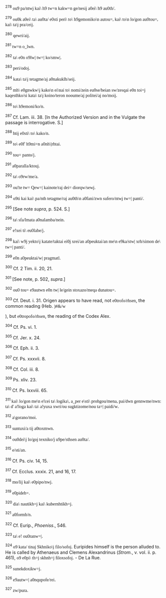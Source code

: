 <body>
 <p><a name="P9502_2459482"></a>
 <sup>278 </sup><font face="SPIonic">ou9 pa/ntwj kai\ h9 tw=n kakw=n ge/nesij a0ei\ h9 au0th/</font>.</p>
 
 <p><a name="P9503_2459685"></a>
 <sup>279 </sup><font face="SPIonic">ou0k a0ei\ ta\ au0ta/ e0sti peri\ to\ h9gemoniko\n autou=, kai\ to\n lo/gon au0tou=, kai\ ta\j pra/ceij</font>.</p>
 
 <p><a name="P9504_2460197"></a>
 <sup>280 </sup><font face="SPIonic">qewri/aij</font>.</p>
 
 <p><a name="P9505_2460312"></a>
 <sup>281 </sup><font face="SPIonic">tw=n o_lwn</font>.</p>
 
 <p><a name="P9506_2461175"></a>
 <sup>282 </sup><font face="SPIonic">ta\ e0n o9lw| tw=| ko/smw|</font>.</p>
 
 <p><a name="P9510_2461599"></a>
 <sup>283 </sup><font face="SPIonic">peri/odoj</font>.</p>
 
 <p><a name="P9511_2461736"></a>
 <sup>284 </sup><font face="SPIonic">kata\ ta\j tetagme/aj a0nakuklh/seij</font>.</p>
 
 <p><a name="P9512_2463072"></a>
 <sup>285 </sup><font face="SPIonic">mh\ e0gnwkw\j kako\n ei\nai to\ nomi/zein eu0se/beian sw/zesqai e0n toi=j kaqesthko/si kata\ ta\j koino/teron nooume/aj politei/aj no/moij</font>. </p>
 
 <p><a name="P9513_2463890"></a>
 <sup>286 </sup><font face="SPIonic">to\ h9emoni/ko/n</font>.</p>
 
 <p><a name="P9517_2464647"></a>
 <sup>287 </sup>Cf. Lam. iii. 38. [In the Authorized Version and in the Vulgate the passage is interrogative. S.]</p>
 
 <p><a name="P9518_2464988"></a>
 <sup>288 </sup><font face="SPIonic">htij e0sti\ to\ kako/n</font>.</p>
 
 <p><a name="P9522_2465840"></a>
 <sup>289 </sup><font face="SPIonic">to\ e0f' h9mi=n a0nh\|rhtai</font>.</p>
 
 <p><a name="P9526_2467773"></a>
 <sup>290 </sup><font face="SPIonic">tou= panto/j</font>.</p>
 
 <p><a name="P9527_2468168"></a>
 <sup>291 </sup><font face="SPIonic">a0paralla/ktouj</font>. </p>
 
 <p><a name="P9531_2468900"></a>
 <sup>292 </sup><font face="SPIonic">ta\ o9rw/me/a</font>.</p>
 
 <p><a name="P9532_2469497"></a>
 <sup>293 </sup><font face="SPIonic">ou!te tw= Qew=| kainote/raj dei= diorqw/sewj</font>.</p>
 
 <p><a name="P9533_2470007"></a>
 <sup>294 </sup><font face="SPIonic">o9ti kai kai\ pa/nth tetagme/raj au0th\n a0fani/zwn sufero/ntwj tw=| panti/</font>.</p>
 
 <p><a name="P9534_2470254"></a>
 <sup>295 </sup>[See note <i>supra</i>, p. 524. S.]</p>
 
 <p><a name="P9535_2470352"></a>
 <sup>296 </sup><font face="SPIonic">ta\ sfa/lmata a0nalamba/nein</font>.</p>
 
 <p><a name="P9539_2471656"></a>
 <sup>297 </sup><font face="SPIonic">e!xei ti\ eu0labe/j</font>.</p>
 
 <p><a name="P9540_2472464"></a>
 <sup>298 </sup><font face="SPIonic">kai\ w9j yekto\j katate/taktai ei0j xrei/an a0peuktai/an me\n e9ka/stw| xrh/simon de\ tw=| panti/</font>.</p>
 
 <p><a name="P9541_2472877"></a>
 <sup>299 </sup><font face="SPIonic">e0n a0peuktai/w| pragmatl</font>.</p>
 
 <p><a name="P9542_2473601"></a>
 <sup>300 </sup>Cf. 2 Tim. ii. 20, 21. </p>
 
 <p><a name="P9546_2474183"></a>
 <sup>301 </sup>[See note, p. 502, <i>supra</i>.]</p>
 
 <p><a name="P9547_2474472"></a>
 <sup>302 </sup><font face="SPIonic">ou0 tou= e9autwn e0n tw| le/gein stoxazo/meqa dunatou=</font>.</p>
 
 <p><a name="P9548_2475135"></a>
 <sup>303 </sup>Cf. Deut. i. 31. Origen appears to have read, not <font face="SPIonic">e0trofo/rhsen</font>, the common reading (Heb. <font face="SPTiberian">)#&amp;/w</font></p>
 
 <p>), but <font face="SPIonic">e0tropofo/rhsen</font>, the reading of the Codex Alex.</p>
 
 <p><a name="P9552_2476540"></a>
 <sup>304 </sup>Cf. Ps. vi. 1.</p>
 
 <p><a name="P9553_2476676"></a>
 <sup>305 </sup>Cf. Jer. x. 24.</p>
 
 <p><a name="P9554_2477137"></a>
 <sup>306 </sup>Cf. Eph. ii. 3.</p>
 
 <p><a name="P9555_2477951"></a>
 <sup>307 </sup>Cf. Ps. xxxvii. 8.</p>
 
 <p><a name="P9556_2478099"></a>
 <sup>308 </sup>Cf. Col. iii. 8.</p>
 
 <p><a name="P9557_2478445"></a>
 <sup>309 </sup>Ps. xliv. 23.</p>
 
 <p><a name="P9558_2478576"></a>
 <sup>310 </sup>Cf. Ps. lxxviii. 65. </p>
 
 <p><a name="P9565_2482471"></a>
 <sup>311 </sup><font face="SPIonic">kai\ lo/gon me\n e!cei ta\ logika\, a_per e\sti\ prohgou/mena, pai/dwn gennwme/nwn: ta\ d' a!loga kai\ ta\ a!yuxa xwri/ou sugktizome/nou ta=| paidi/w</font>.</p>
 
 <p><a name="P9566_2483110"></a>
 <sup>312 </sup><font face="SPIonic">a\gorano/moi</font>. </p>
 
 <p><a name="P9570_2485044"></a>
 <sup>313 </sup><font face="SPIonic">suntuxi/a tij a0toxmwn</font>.</p>
 
 <p><a name="P9571_2485269"></a>
 <sup>314 </sup><font face="SPIonic">ou0dei\j lo/goj texniko/j u9pe/sthsen au0ta/</font>.</p>
 
 <p><a name="P9572_2485680"></a>
 <sup>315 </sup><font face="SPIonic">e/sti/an</font>.</p>
 
 <p><a name="P9573_2485953"></a>
 <sup>316 </sup>Cf. Ps. civ. 14, 15.</p>
 
 <p><a name="P9574_2486488"></a>
 <sup>317 </sup>Cf. Ecclus. xxxix. 21, and 16, 17.</p>
 
 <p><a name="P9578_2486794"></a>
 <sup>318 </sup><font face="SPIonic">mo/lij kai\ e0pipo/nwj</font>.</p>
 
 <p><a name="P9579_2487091"></a>
 <sup>319 </sup><font face="SPIonic">e0pideh=</font>.</p>
 
 <p><a name="P9580_2488317"></a>
 <sup>320 </sup><font face="SPIonic">dia\ nautikh=j kai\ kubernhtikh=j</font>.</p>
 
 <p><a name="P9581_2488699"></a>
 <sup>321 </sup><font face="SPIonic">a0formh/n</font>.</p>
 
 <p><a name="P9586_2489486"></a>
 <sup>322 </sup>Cf. Eurip., <i>Phoeniss</i>., 546.</p>
 
 <p><a name="P9587_2489831"></a>
 <sup>323 </sup><font face="SPIonic">ta\ e! ou0ranw=|</font>. </p>
 
 <p><a name="P9588_2489959"></a>
 <sup>324 </sup><font face="SPIonic">o9 kata/ tinaj Skhniko\j filo/sofoj</font>. Euripides himself is the person alluded to. He is called by Athenaeus and Clemens Alexandrinus (<i>Strom</i>., v. vol. ii. p. 461), <font face="SPIonic">o9 e0pi\ th=j skhnh=j filoxsofoj</font>. - De La Rue.</p>
 
 <p><a name="P9589_2490452"></a>
 <sup>325 </sup><font face="SPIonic">sunekdoxikw=j</font>.</p>
 
 <p><a name="P9594_2491374"></a>
 <sup>326 </sup><font face="SPIonic">e9autw=| a0nqupofe/rei</font>.</p>
 
 <p><a name="P9598_2495095"></a>
 <sup>327 </sup><font face="SPIonic">zw/pura</font>. </p>
 
 </body>